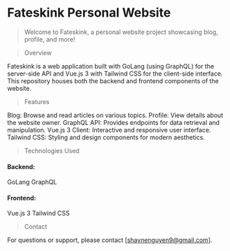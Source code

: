 # Fateskink Personal Website

> Welcome to Fateskink, a personal website project showcasing blog, profile, and more!

> Overview

Fateskink is a web application built with GoLang (using GraphQL) for the server-side API and Vue.js 3 with Tailwind CSS for the client-side interface. This repository houses both the backend and frontend components of the website.

> Features

Blog: Browse and read articles on various topics.
Profile: View details about the website owner.
GraphQL API: Provides endpoints for data retrieval and manipulation.
Vue.js 3 Client: Interactive and responsive user interface.
Tailwind CSS: Styling and design components for modern aesthetics.

> Technologies Used

#### Backend:

GoLang
GraphQL

#### Frontend:

Vue.js 3
Tailwind CSS

> Contact

For questions or support, please contact [shaynenguyen9@gmail.com].
